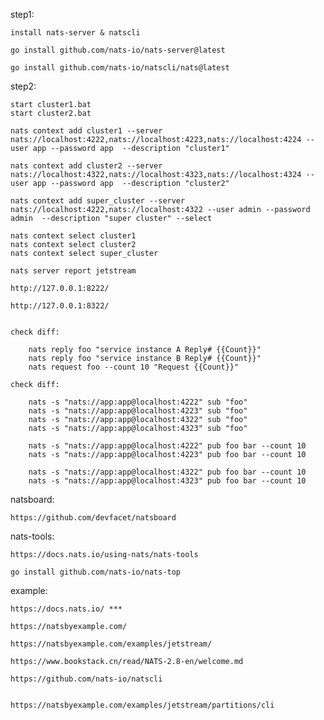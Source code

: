 step1:

    install nats-server & natscli
    
    go install github.com/nats-io/nats-server@latest

    go install github.com/nats-io/natscli/nats@latest


step2:

    start cluster1.bat
    start cluster2.bat
   
    nats context add cluster1 --server nats://localhost:4222,nats://localhost:4223,nats://localhost:4224 --user app --password app  --description "cluster1"

    nats context add cluster2 --server nats://localhost:4322,nats://localhost:4323,nats://localhost:4324 --user app --password app  --description "cluster2"

    nats context add super_cluster --server nats://localhost:4222,nats://localhost:4322 --user admin --password admin  --description "super cluster" --select

    nats context select cluster1
    nats context select cluster2
    nats context select super_cluster

    nats server report jetstream

    http://127.0.0.1:8222/

    http://127.0.0.1:8322/


    check diff:

        nats reply foo "service instance A Reply# {{Count}}"
        nats reply foo "service instance B Reply# {{Count}}"
        nats request foo --count 10 "Request {{Count}}"

    check diff:

        nats -s "nats://app:app@localhost:4222" sub "foo"
        nats -s "nats://app:app@localhost:4223" sub "foo"
        nats -s "nats://app:app@localhost:4322" sub "foo"
        nats -s "nats://app:app@localhost:4323" sub "foo"

        nats -s "nats://app:app@localhost:4222" pub foo bar --count 10
        nats -s "nats://app:app@localhost:4223" pub foo bar --count 10

        nats -s "nats://app:app@localhost:4322" pub foo bar --count 10
        nats -s "nats://app:app@localhost:4323" pub foo bar --count 10



natsboard:

    https://github.com/devfacet/natsboard


nats-tools:

    https://docs.nats.io/using-nats/nats-tools

    go install github.com/nats-io/nats-top


example:

    https://docs.nats.io/ ***

    https://natsbyexample.com/

    https://natsbyexample.com/examples/jetstream/

    https://www.bookstack.cn/read/NATS-2.8-en/welcome.md

    https://github.com/nats-io/natscli


    https://natsbyexample.com/examples/jetstream/partitions/cli